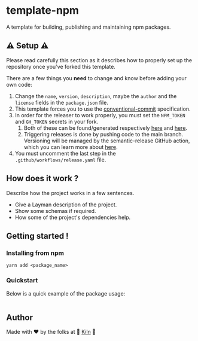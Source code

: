 # template-npm
A template for building, publishing and maintaining npm packages.

## ⚠️ Setup ⚠️

Please read carefully this section as it describes how to properly set up the repository once you've forked this
template.

There are a few things you **need** to change and know before adding your own code:
1. Change the `name`, `version`, `description`, maybe the `author` and the `license` fields in the `package.json`
file.
2. This template forces you to use the [conventional-commit](https://www.conventionalcommits.org/en/v1.0.0/) specification.
3. In order for the releaser to work properly, you must set the `NPM_TOKEN` and `GH_TOKEN` secrets in your fork.
   1. Both of these can be found/generated respectively [here](https://docs.npmjs.com/creating-and-viewing-access-tokens)
   and [here](https://docs.github.com/en/authentication/keeping-your-account-and-data-secure/creating-a-personal-access-token).
   2. Triggering releases is done by pushing code to the main branch. Versioning will be managed by the semantic-release
   GitHub action, which you can learn more about [here](https://semantic-release.gitbook.io/semantic-release/#how-does-it-work).
4. You must uncomment the last step in the `.github/workflows/release.yaml` file.

## How does it work ?

Describe how the project works in a few sentences.
- Give a Layman description of the project.
- Show some schemas if required.
- How some of the project's dependencies help.

## Getting started !

### Installing from npm
```shell
yarn add <package_name>
```

### Quickstart

Below is a quick example of the package usage:
```typescript

```

## Author

Made with ❤️ by the folks at 🚀 [Kiln](https://github.com/kilnfi) 🚀
